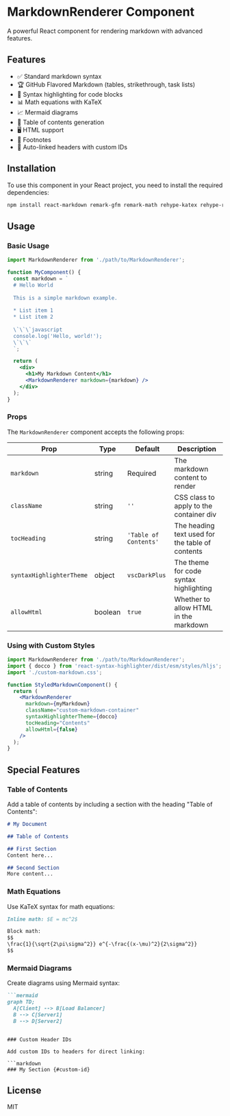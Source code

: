 # MarkdownRenderer Component

A powerful React component for rendering markdown with advanced features.

## Features

- ✅ Standard markdown syntax
- 🏆 GitHub Flavored Markdown (tables, strikethrough, task lists)
- 🎨 Syntax highlighting for code blocks
- 📊 Math equations with KaTeX
- 📈 Mermaid diagrams
- 📑 Table of contents generation
- 🖥️ HTML support
- 📝 Footnotes
- 🔗 Auto-linked headers with custom IDs

## Installation

To use this component in your React project, you need to install the required dependencies:

```bash
npm install react-markdown remark-gfm remark-math rehype-katex rehype-raw remark-directive rehype-slug remark-toc react-syntax-highlighter mermaid
```

## Usage

### Basic Usage

```jsx
import MarkdownRenderer from './path/to/MarkdownRenderer';

function MyComponent() {
  const markdown = `
  # Hello World
  
  This is a simple markdown example.
  
  * List item 1
  * List item 2
  
  \`\`\`javascript
  console.log('Hello, world!');
  \`\`\`
  `;

  return (
    <div>
      <h1>My Markdown Content</h1>
      <MarkdownRenderer markdown={markdown} />
    </div>
  );
}
```

### Props

The `MarkdownRenderer` component accepts the following props:

| Prop | Type | Default | Description |
|------|------|---------|-------------|
| `markdown` | string | Required | The markdown content to render |
| `className` | string | `''` | CSS class to apply to the container div |
| `tocHeading` | string | `'Table of Contents'` | The heading text used for the table of contents |
| `syntaxHighlighterTheme` | object | `vscDarkPlus` | The theme for code syntax highlighting |
| `allowHtml` | boolean | `true` | Whether to allow HTML in the markdown |

### Using with Custom Styles

```jsx
import MarkdownRenderer from './path/to/MarkdownRenderer';
import { docco } from 'react-syntax-highlighter/dist/esm/styles/hljs';
import './custom-markdown.css';

function StyledMarkdownComponent() {
  return (
    <MarkdownRenderer 
      markdown={myMarkdown} 
      className="custom-markdown-container"
      syntaxHighlighterTheme={docco}
      tocHeading="Contents"
      allowHtml={false}
    />
  );
}
```

## Special Features

### Table of Contents

Add a table of contents by including a section with the heading "Table of Contents":

```markdown
# My Document

## Table of Contents

## First Section
Content here...

## Second Section
More content...
```

### Math Equations

Use KaTeX syntax for math equations:

```markdown
Inline math: $E = mc^2$

Block math:
$$
\frac{1}{\sqrt{2\pi\sigma^2}} e^{-\frac{(x-\mu)^2}{2\sigma^2}}
$$
```

### Mermaid Diagrams

Create diagrams using Mermaid syntax:

```markdown
```mermaid
graph TD;
  A[Client] --> B[Load Balancer]
  B --> C[Server1]
  B --> D[Server2]
```
```

### Custom Header IDs

Add custom IDs to headers for direct linking:

```markdown
### My Section {#custom-id}
```

## License

MIT 